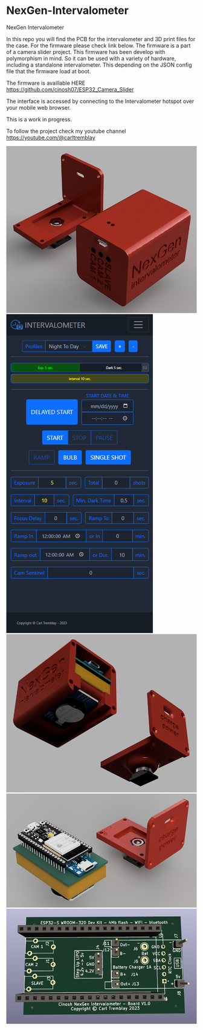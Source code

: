 # NexGen-Intervalometer
NexGen Intervalometer 

In this repo you will find the PCB for the intervalometer and 3D print files for the case. For the firmware please check link below. The firmware is a part of a camera slider project. This firmware has been develop with polymorphism in mind. So it can be used with a variety of hardware, including a standalone intervalometer. This depending on the JSON config file that the firmware load at boot.

The firmware is availlable HERE https://github.com/cinosh07/ESP32_Camera_Slider


The interface is accessed by connecting to the Intervalometer hotspot over your mobile web browser.


This is a work in progress.

To follow the project check my youtube channel https://youtube.com/@carltremblay

![Home Page](https://github.com/cinosh07/NexGen-Intervalometer/raw/main/images/Intervalometer-V1_2023-Mar-11_04-23-04AM-000_CustomizedView15435444726.png)
![Home Page](https://github.com/cinosh07/NexGen-Intervalometer/raw/main/images/Screenshot%202023-03-11%20095755.png)
![Home Page](https://github.com/cinosh07/NexGen-Intervalometer/raw/main/images/Intervalometer-V1_2023-Mar-11_04-23-43AM-000_CustomizedView40332585583.png)
![Home Page](https://github.com/cinosh07/NexGen-Intervalometer/raw/main/images/Intervalometer-V1_2023-Mar-11_04-24-22AM-000_CustomizedView8618350890.png)
![Home Page](https://github.com/cinosh07/NexGen-Intervalometer/raw/main/images/Intervalometer.png)



